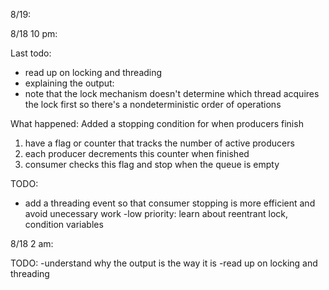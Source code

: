 8/19:

8/18 10 pm:

Last todo:
- read up on locking and threading
- explaining the output:
- note that the lock mechanism doesn't determine which thread acquires the lock first
so there's a nondeterministic order of operations

What happened:
Added a stopping condition for when producers finish

1) have a flag or counter that tracks the number of active producers
2) each producer decrements this counter when finished
3) consumer checks this flag and stop when the queue is empty

TODO:
- add a threading event so that consumer stopping is more efficient and avoid
unecessary work
-low priority: learn about reentrant lock, condition variables


8/18 2 am:

TODO:
-understand why the output is the way it is
-read up on locking and threading



